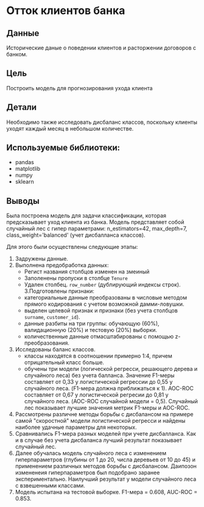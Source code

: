 # Отток клиентов банка

## Данные

Исторические даные о поведении клиентов и расторжении договоров с банком.

## Цель

Построить модель для прогнозирования ухода клиента 

## Детали 

Необходимо также исследовать дисбаланс классов, поскольку клиенты уходят каждый месяц в небольшом количестве.


## Используемые библиотеки:

- pandas
- matplotlib
- numpy
- sklearn

## Выводы

Была построена модель для задачи классификации, которая предсказывает уход клиента из банка. Модель представляет собой случайный лес с гипер параметрами: n_estimators=42, max_depth=7, class_weight='balanced' (учет дисбалланса классов).

Для этого были осуществлены следующие этапы:
1. Задружены данные.
2. Выполнена предобработка данных:
    - Регист названия столбцов изменен на змеиный
    - Заполенены пропуски в столбце `Tenure`
    - Удален столбец. `row_number` (дублирующий индексы строк).
3.Подготовлены признаки:
    - категориальные данные преобразованы в числовые методом прямого кодирования с учетом возможной дамми-ловушки.
    - выделен целевой признак и признаки (без учета столбцов `surname`, `customer_id`).
    - данные разбиты на три группы: обучающую (60%), валидационную (20%) и тестовую (20%) выборки.
    - количественные данные отмасштабированы с помощью z-преобразования.
4. Исследованы баланс классов. 
    - классы находятся в соотношении примерно 1:4, причем отрицательный класс больше.
    - обучены три модели (логической регресси, решающего дерева и случайного леса) без учета балланса. Значение F1-меры составляет от 0,33 у логистической регрессии до 0,55 у случайного леса. (F1-мера должна приближаться к 1). AOC-ROC составляет от 0,67 у логистической регресии до 0,81 у случайного леса. (AOC-ROC случайной модели = 0,5). Случайный лес показывает лучшие значения метрик F1-меры и AOC-ROC.
5. Рассмотрены различне методы борьбы с дисбалансом на примере самой "скоростной" модели логистической регресси и найдены наиболее удачные параметры для некоторых.
6. Сравнивались F1-мера разных моделей при учете дисбалланса. Как и в случае без учета дисбаланса лучший результат показывает случайный лес.
7. Далее обучалась модель случайного леса с изменением гиперпараметров (глубины от 1 до 20, числа деревьев от 10 до 45) и применением различных методов борьбы с дисбалансом. Даипозон измененеия гиперпараметров был подобрано заранее экспериментально. Наилучший результат у модели случайного леса с взвешенными классами.
8. Модель испытана на тестовой выборке. F1-мера = 0.608, AUC-ROC = 0.853.